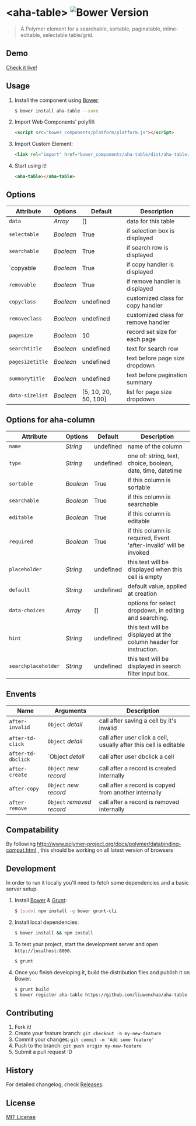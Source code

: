 # &lt;aha-table&gt; ![Bower Version](https://badge.fury.io/bo/aha-table.svg)

> A Polymer element for a searchable, sortable, paginatable, inline-editable, selectable table/grid.

## Demo

[Check it live!](http://liuwenchao.github.io/aha-table)

## Usage

1. Install the component using [Bower](http://bower.io/):

    ```sh
    $ bower install aha-table --save
    ```

2. Import Web Components' polyfill:

    ```html
    <script src="bower_components/platform/platform.js"></script>
    ```

3. Import Custom Element:

    ```html
    <link rel="import" href="bower_components/aha-table/dist/aha-table.html">
    ```

4. Start using it!

    ```html
    <aha-table></aha-table>
    ```

## Options

Attribute       | Options       | Default   | Description
---             | ---           | ---       | ---
`data`          | *Array*       | []        | data for this table
`selectable`    | *Boolean*     | True      | if selection box is displayed
`searchable`    | *Boolean*     | True      | if search row is displayed
`copyable       | *Boolean*     | True      | if copy handler is displayed
`removable`     | *Boolean*     | True      | if remove handler is displayed
`copyclass`     | *Boolean*     | undefined | customized class for copy handler
`removeclass`   | *Boolean*     | undefined | customized class for remove handler
`pagesize`      | *Boolean*     | 10        | record set size for each page
`searchtitle`   | *Boolean*     | undefined | text for search row
`pagesizetitle` | *Boolean*     | undefined | text before page size dropdown
`summarytitle`  | *Boolean*     | undefined | text before pagination summary
`data-sizelist` | *Boolean*     | [5, 10, 20, 50, 100]      | list for page size dropdown


## Options for aha-column

Attribute           | Options                   | Default               | Description
---                 | ---                       | ---                   | ---
`name`              | *String*                  | undefined             | name of the column
`type`              | *String*                  | undefined             | one of: string, text, choice, boolean, date, time, datetime
`sortable`          | *Boolean*                 | True                  | if this column is sortable
`searchable`        | *Boolean*                 | True                  | if this column is searchable
`editable`          | *Boolean*                 | True                  | if this column is editable
`required`          | *Boolean*                 | True                  | if this column is required, Event 'after-invalid' will be invoked
`placeholder`       | *String*                  | undefined             | this text will be displayed when this cell is empty
`default`           | *String*                  | undefined             | default value, applied at creation
`data-choices`      | *Array*                   | []                    | options for select dropdown, in editing and searching.
`hint`              | *String*                  | undefined             | this text will be displayed at the column header for instruction.
`searchplaceholder` | *String*                  | undefined             | this text will be displayed in search filter input box.

## Envents

Name                    | Arguments                 | Description
---                     | ---                       | ---
`after-invalid`         | `Object` *detail*         | call after saving a cell by it's invalid
`after-td-click`        | `Object` *detail*         | call after user click a cell, usually after this cell is editable
`after-td-dbclick`      | `Object  *detail*         | call after user dbclick a cell
`after-create`          | `Object` *new record*     | call after a record is created internally
`after-copy`            | `Object` *new record*     | call after a record is copyed from another internally
`after-remove`          | `Object` *removed record* | call after a record is removed internally

## Compatability

By following http://www.polymer-project.org/docs/polymer/databinding-compat.html ,
this should be working on all latest version of browsers 


## Development

In order to run it locally you'll need to fetch some dependencies and a basic server setup.

1. Install [Bower](http://bower.io/) & [Grunt](http://gruntjs.com/):

    ```sh
    $ [sudo] npm install -g bower grunt-cli
    ```

2. Install local dependencies:

    ```sh
    $ bower install && npm install
    ```

3. To test your project, start the development server and open `http://localhost:8000`.

    ```sh
    $ grunt
    ```

4. Once you finish developing it, build the distribution files and publish it on Bower.

    ```sh
    $ grunt build
    $ bower register aha-table https://github.com/liuwenchao/aha-table
    ```

## Contributing

1. Fork it!
2. Create your feature branch: `git checkout -b my-new-feature`
3. Commit your changes: `git commit -m 'Add some feature'`
4. Push to the branch: `git push origin my-new-feature`
5. Submit a pull request :D

## History

For detailed changelog, check [Releases](https://github.com/liuwenchao/aha-table/releases).

## License

[MIT License](http://opensource.org/licenses/MIT)
